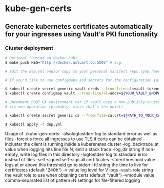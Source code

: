 # kube-gen-certs
## Generate kubernetes certificates automatically for your ingresses using Vault's PKI functionality

### Cluster deployment
```bash
# Optional (hosted on docker hub)
$ make push REG="http://docker.astuart.co:5000" # e.g.

# Edit the dep.yml and/or copy to your personal manifest repo (you have one, right?)

# If you'd like to use configmaps and secrets for the configuration (as dep.yml does by default), then create them as follows, or from manifests wherever you store your config (again, a git repo, right??)

$ kubectl create secret generic vault-creds --from-literal=vault-token=${YOUR_VAULT_TOKEN}
$ kubectl create configmap vault --from-literal=addr=${YOUR_VAULT_ENDPOINT}

# Uncomment ROOT_CA environment var if vault uses a non-publicly-trusted CA for
# its own operation (probably, since that's the point)

$ kubectl create secret generic ca --from-file=ca.crt=${PATH_TO_YOUR_CA_CERT}

$ kubectl apply -f dep.yml
```

Usage of ./kube-gen-certs:
  -alsologtostderr
    	log to standard error as well as files
  -forcetls
    	force all ingresses to use TLS if certs can be obtained
  -incluster
    	the client is running inside a kuberenetes cluster
  -log_backtrace_at value
    	when logging hits line file:N, emit a stack trace
  -log_dir string
    	If non-empty, write log files in this directory
  -logtostderr
    	log to standard error instead of files
  -self-signed
    	self-sign all certificates
  -stderrthreshold value
    	logs at or above this threshold go to stderr
  -ttl string
    	the time to live for certificates (default "240h")
  -v value
    	log level for V logs
  -vault-role string
    	the vault role to use when obtaining certs (default "vault")
  -vmodule value
    	comma-separated list of pattern=N settings for file-filtered logging
